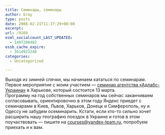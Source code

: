 ```yaml
---
title: Семинары, семинары
author: Gray
type: posts
date: 2008-02-21T11:37:29+00:00
excerpt:
url: /9169
esml_socialcount_LAST_UPDATED:
  - 1497288482
essb_cache_expire:
  - 1614923248
categories:
  - Uncategorized

---
```








Выходя из зимней спячки, мы начинаем кататься по семинарам. Первое мероприятие с моим участием &#8212; <a href="http://www.internet-marketing.in.ua/seminar/3/" target="_blank">семинар агентства &#171;Адлабс-Украина&#187;</a> в Харькове, который состоится 13 марта.  
[<img src="https://i0.wp.com/calendar.yandex.ru/i/calendar-button.png?w=740" alt="" border="0" data-recalc-dims="1" />][1]  
Программу на год собственных семинаров мы сейчас заканчиваем согласовывать, ориентировочно в этом году Яндекс приедет с семинарами в Киев, Львов, Харьков, Донецк и Симферополь, ну и Одессу не забудем осеминарить. Кстати, если кто-то сильно хочет расширить нашу географию поездок в Украине и готов в этом поучаствовать &#8212; пишите на <a href="mailto:courses@yandex-team.ru" target="_blank">courses@yandex-team.ru</a>, попробуем приехать и к вам.

 [1]: http://calendar.yandex.ru/event-add.xml?name=%D0%A1%D0%B5%D0%BC%D0%B8%D0%BD%D0%B0%D1%80%20%D0%90%D0%B4%D0%BB%D0%B0%D0%B1%D1%81-%D0%A3%D0%BA%D1%80%D0%B0%D0%B8%D0%BD%D0%B0&description=http%3A%2F%2Fwww.internet-marketing.in.ua%2Fseminar%2F3%2F&location=%D0%A5%D0%B0%D1%80%D1%8C%D0%BA%D0%BE%D0%B2&start_ts=2008-03-13T00%3A00%3A00&end_ts=2008-03-14T00%3A00%3A00&url=